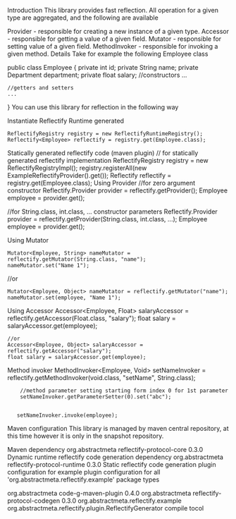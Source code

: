 Introduction
This library provides fast reflection. All operation for a given type are aggregated, and the following are available

Provider - responsible for creating a new instance of a given type.
Accessor - responsible for getting a value of a given field.
Mutator - responsible for setting value of a given field.
MethodInvoker - responsible for invoking a given method.
Details
Take for example the following Employee class

public class Employee {
    private int id;
    private String name;
    private Department department;
    private float salary;
    //constructors
    ...
    
    //getters and setters
    ...
}
You can use this library for reflection in the following way

Instantiate Reflectify
Runtime generated

    ReflectifyRegistry registry = new ReflectifyRuntimeRegistry(); 
    Reflectify<Employee> reflectify = registry.get(Employee.class);
Statically generated reflectify code (maven plugin)
    // for statically generated reflectify implementation 
    ReflectifyRegistry registry = new ReflectifyRegistryImpl();
    registry.registerAll(new ExampleReflectifyProvider().get());
    Reflectify<Employee> reflectify = registry.get(Employee.class);
Using Provider
    //for zero argument constructor
    Reflectify.Provider<Employee> provider = reflectify.getProvider();
    Employee employee = provider.get();
   
   //for String.class, int.class, ... constructor parameters
   Reflectify.Provider<Employee> provider = reflectify.getProvider(String.class, int.class, ...); 
    Employee employee = provider.get();
 
Using Mutator
 
    Mutator<Employee, String> nameMutator = reflectify.getMutator(String.class, "name");
    nameMutator.set("Name 1");

   //or

    Mutator<Employee, Object> nameMutator = reflectify.getMutator("name");
    nameMutator.set(employee, "Name 1");
Using Accessor
    Accessor<Employee, Float> salaryAccessor = reflectify.getAccessor(Float.class, "salary");
    float salary = salaryAccessor.get(employee);

    //or
    Accessor<Employee, Object> salaryAccessor = reflectify.getAccessor("salary");
    float salary = salaryAccessor.get(employee);
Method invoker
        MethodInvoker<Employee, Void> setNameInvoker = reflectify.getMethodInvoker(void.class, "setName", String.class);
        
        //method parameter setting starting form index 0 for 1st parameter
        setNameInvoker.getParameterSetter(0).set("abc");
        

       setNameInvoker.invoke(employee);
Maven configuration
This library is managed by maven central repository, at this time however it is only in the snapshot repository.

Maven dependency
<dependency>
  <groupId>org.abstractmeta</groupId>
    <artifactId>reflectify-protocol-core</artifactId>
    <version>0.3.0</version>
</dependency>
Dynamic runtime reflectify code generation dependency
<dependency>
    <groupId>org.abstractmeta</groupId>
    <artifactId>reflectify-protocol-runtime</artifactId>
    <version>0.3.0</version>
</dependency>
Static reflectify code generation plugin configuration
for example plugin configuration for all 'org.abstractmeta.reflectify.example' package types

<plugin>
    <groupId>org.abstractmeta</groupId>
    <artifactId>code-g-maven-plugin</artifactId>
    <version>0.4.0</version>
    <dependencies>
        <dependency>
            <groupId>org.abstractmeta</groupId>
            <artifactId>reflectify-protocol-codegen</artifactId>
            <version>0.3.0</version>
  </dependency>
    </dependencies>
    <configuration>
        <units>
            <unit>
                <sourcePackage>org.abstractmeta.reflectify.example</sourcePackage>
                <descriptors>
                    <descriptor>
                        <plugin>org.abstractmeta.reflectify.plugin.ReflectifyGenerator</plugin>
                    </descriptor>
                </descriptors>
            </unit>
        </units>
    </configuration>
    <executions>
        <execution>
            <goals>
                <goal>compile</goal>
            </goals>
        </execution>
    </executions>
</plugin>tocol
